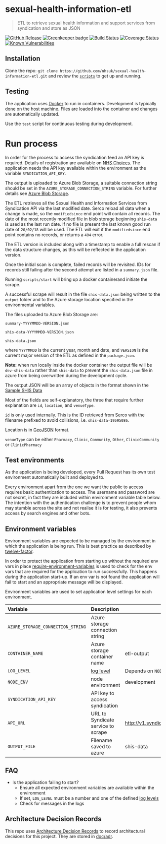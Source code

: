 # sexual-health-information-etl
> ETL to retrieve sexual health information and support services from syndication and store as JSON

[![GitHub Release](https://img.shields.io/github/release/nhsuk/sexual-health-information-etl.svg)](https://github.com/nhsuk/sexual-health-information-etl/releases/latest/)
[![Greenkeeper badge](https://badges.greenkeeper.io/nhsuk/sexual-health-information-etl.svg)](https://greenkeeper.io/)
[![Build Status](https://travis-ci.org/nhsuk/sexual-health-information-etl.svg?branch=master)](https://travis-ci.org/nhsuk/sexual-health-information-etl)
[![Coverage Status](https://coveralls.io/repos/github/nhsuk/sexual-health-information-etl/badge.svg?branch=master)](https://coveralls.io/github/nhsuk/sexual-health-information-etl?branch=master)
[![Known Vulnerabilities](https://snyk.io/test/github/nhsuk/sexual-health-information-etl/badge.svg)](https://snyk.io/test/github/nhsuk/sexual-health-information-etl)

## Installation

Clone the repo: `git clone https://github.com/nhsuk/sexual-health-information-etl.git`
and review the [`scripts`](scripts) to get up and running.

## Testing

The application uses [Docker](https://www.docker.com/) to run in containers.
Development is typically done on the host machine. Files are loaded into the
container and changes are automatically updated.

Use the `test` script for continuous testing during development.
# Run process

In order for the process to access the syndication feed an API key is required.
Details of registration are available on
[NHS Choices](http://www.nhs.uk/aboutNHSChoices/professionals/syndication/Pages/Webservices.aspx).
The application needs the API key available within the environment as the variable `SYNDICATION_API_KEY`.

The output is uploaded to Azure Blob Storage, a suitable connection string should be set in the `AZURE_STORAGE_CONNECTION_STRING` variable.
For further details see [Azure Blob Storage](https://azure.microsoft.com/en-gb/services/storage/blobs/).

The ETL retrieves all the Sexual Health and Information Services from Syndication API via the last modified date. Serco reload all data when a change is made, so the `modifiedsince` end point will contain all records.
The date of the most recently modified file in blob storage beginning `shis-data` is used as the last run date. 
If no file is present the last known good run date of `20/02/18` will be used.
The ETL will exit if the `modifiedsince` end point contains no records, or returns a `404` error.

The ETL version is included along with a timestamp to enable a full rescan if the data structure changes, as this will be reflected in the application version.

Once the initial scan is complete, failed records will be revisited. IDs for records still failing after the second attempt are listed in a `summary.json` file.

Running `scripts/start` will bring up a docker containerand initiate the scrape. 

A successful scrape will result in the file `shis-data.json` being written to the `output` folder and to the Azure storage location specified in the environmental variables.

The files uploaded to Azure Blob Storage are:

`summary-YYYYMMDD-VERSION.json`

`shis-data-YYYYMMDD-VERSION.json`

`shis-data.json`

where `YYYYMMDD` is the current year, month and date, and `VERSION` is the current major version of the ETL as defined in the `package.json`.

**Note:** when run locally inside the docker container the output file will be `dev-shis-data` rather than `shis-data` to prevent the `shis-data.json` file in azure
from being overwritten during the development cycle.

The output JSON will be an array of objects in the format shown in the [Sample SHIS Data](sample-shis-data.json)

Most of the fields are self-explanatory, the three that require further explanation are `id`, `location`, and `venueType`.

`id` is only used internally. This is the ID retrieved from Serco with the filename prefixed to avoid collisions, i.e. `shis-data-19595086`.

Location is in [GeoJSON](http://geojson.org/) format.

`venueType` can be either `Pharmacy`, `Clinic`, `Community`, `Other`, `ClinicCommunity` or `ClinicPharmacy`

## Test environments

As the application is being developed, every Pull Request has its own test
environment automatically built and deployed to.

Every environment apart from the one we want the public to access requires
basic authentication to access. The username and password are not secret, in
fact they are included within environment variable table below.
The intention with the authentication challenge is to prevent people whom may
stumble across the site and not realise it is for testing, it also prevents
access by search engines and other bots.

## Environment variables

Environment variables are expected to be managed by the environment in which
the application is being run. This is best practice as described by
[twelve-factor](https://12factor.net/config).

In order to protect the application from starting up without the required
env vars in place
[require-environment-variables](https://www.npmjs.com/package/require-environment-variables)
is used to check for the env vars that are required for the application to run
successfully.
This happens during the application start-up. If an env var is not found the
application will fail to start and an appropriate message will be displayed.

Environment variables are used to set application level settings for each
environment.


| Variable                           | Description                                                                                                 | Default                | Required |
| :--------------------------------- | :---------------------------------------------------------------------------------------------------------- | ---------------------- | :------- |
| `AZURE_STORAGE_CONNECTION_STRING`  | Azure storage connection string                                                                             |                        | yes      |
| `CONTAINER_NAME`                   | Azure storage container name                                                                                | etl-output             |          |
| `LOG_LEVEL`                        | [log level](https://github.com/trentm/node-bunyan#levels)                                                   | Depends on `NODE_ENV`  |          |
| `NODE_ENV`                         | node environment                                                                                            | development            |          |
| `SYNDICATION_API_KEY`              | API key to access syndication                                                                               |                        | yes      |
| `API_URL`                          | URL to Syndicate service to scrape                                                                          | http://v1.syndication.nhschoices.nhs.uk/services/types/sexualhealthinformationandsupport | no      |
| `OUTPUT_FILE`                      | Filename saved to azure                                                                                     | shis-data              | no       |

## FAQ

* Is the application failing to start?
  * Ensure all expected environment variables are available within the environment
  * If set, `LOG_LEVEL` must be a number and one of the defined [log levels](https://github.com/trentm/node-bunyan#levels)
  * Check for messages in the logs

## Architecture Decision Records

This repo uses
[Architecture Decision Records](http://thinkrelevance.com/blog/2011/11/15/documenting-architecture-decisions)
to record architectural decisions for this project.
They are stored in [doc/adr](doc/adr).
